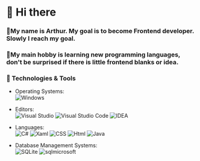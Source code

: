 # 👋 Hi there

### 💨My name is Arthur. My goal is to become Frontend developer. Slowly I reach my goal.
### 💨My main hobby is learning new programming languages, don't be surprised if there is little frontend blanks or idea.

### 🔧 Technologies & Tools
* Operating Systems: 
<br> ![Windows](https://img.shields.io/badge/OS-Windows-2fa1ad?style=for-the-badge&logo=Windows)
* Editors: 
<br> ![Visual Studio](https://img.shields.io/badge/Editor-Visual_Studio-2fa1ad?style=for-the-badge&logo=VisualStudio)
![Visual Studio Code](https://img.shields.io/badge/Editor-Visual_Studio_Code-2fa1ad?style=for-the-badge&logo=VisualStudio)
![IDEA](https://img.shields.io/badge/Editors-intellij_idea-red?style=for-the-badge&logo=intellijidea)

* Languages:
<br> ![C#](https://img.shields.io/badge/-C_Sharp-purple?style=for-the-badge&logo=csharp)
![Xaml](https://img.shields.io/badge/-XAML-inactive?style=for-the-badge&logo=xaml)
![CSS](https://img.shields.io/badge/-CSS-blue?style=for-the-badge&logo=css)
![Html](https://img.shields.io/badge/-html-orange?style=for-the-badge&logo=html)
![Java](https://img.shields.io/badge/-java-blue?style=for-the-badge&logo=java)

* Database Management Systems:
<br> ![SQLite](https://img.shields.io/badge/DBMS-Mysql-114b59?style=for-the-badge&logo=mysql&logoColor=blue)
![sqlmicrosoft](https://img.shields.io/badge/DBMS-microsoft_sql_server-2fa1ad?style=for-the-badge&logo=microsoftsqlserver)
